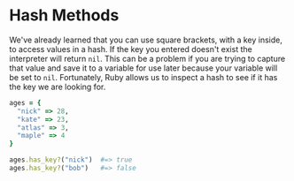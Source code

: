 # Hash Methods


We've already learned that you can use square brackets, with a key inside, to access values in a hash. If the key you entered doesn't exist the interpreter will return `nil`. This can be a problem if you are trying to capture that value and save it to a variable for use later because your variable will be set to `nil`. Fortunately, Ruby allows us to inspect a hash to see if it has the key we are looking for.

```ruby
ages = {
  "nick" => 28,
  "kate" => 23,
  "atlas" => 3,
  "maple" => 4
}

ages.has_key?("nick")  #=> true
ages.has_key?("bob")   #=> false
```

